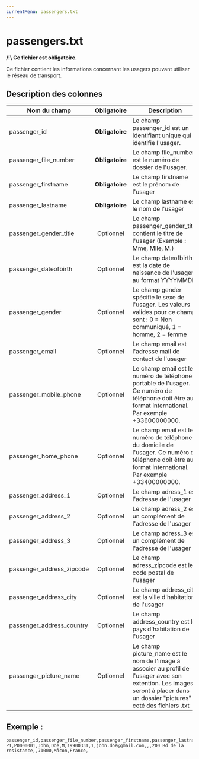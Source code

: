 ```yaml
---
currentMenu: passengers.txt
---
```


# passengers.txt

**/!\ Ce fichier est obligatoire.**

Ce fichier contient les informations concernant les usagers pouvant utiliser le réseau de transport.

## Description des colonnes

| Nom du champ             |  Obligatoire     |  Description |
|---------------------------|:----------------:|--------------|
| passenger_id              |  **Obligatoire** |  Le champ passenger_id est un identifiant unique qui identifie l'usager. | 
| passenger_file_number     |  **Obligatoire** |  Le champ file_number est le numéro de dossier de l'usager. | 
| passenger_firstname       |  **Obligatoire** |  Le champ firstname est le prénom de l'usager | 
| passenger_lastname        |  **Obligatoire** |  Le champ lastname est le nom de l'usager | 
| passenger_gender_title    |  Optionnel       |  Le champ passenger_gender_title contient le titre de l'usager (Exemple : Mme, Mlle, M.) | 
| passenger_dateofbirth     |  Optionnel       |  Le champ dateofbirth est la date de naissance de l'usager au format YYYYMMDD | 
| passenger_gender          |  Optionnel       |  Le champ gender spécifie le sexe de l'usager.  Les valeurs valides pour ce champ sont :  0 = Non communiqué, 1 = homme, 2 = femme | 
| passenger_email           |  Optionnel       |  Le champ email est l'adresse mail de contact de l'usager | 
| passenger_mobile_phone    |  Optionnel       |  Le champ email est le numéro de téléphone portable de l'usager. Ce numéro de téléphone doit être au format international. Par exemple +33600000000. | 
| passenger_home_phone      |  Optionnel       |  Le champ email est le numéro de téléphone du domicile de l'usager. Ce numéro de téléphone doit être au format international. Par exemple +33400000000. | 
| passenger_address_1       |  Optionnel       |  Le champ adress_1 est l'adresse de l'usager | 
| passenger_address_2       |  Optionnel       |  Le champ adress_2 est un complément de l'adresse de l'usager | 
| passenger_address_3       |  Optionnel       |  Le champ adress_3 est un complément de l'adresse de l'usager | 
| passenger_address_zipcode |  Optionnel       |  Le champ adress_zipcode est le code postal de l'usager | 
| passenger_address_city    |  Optionnel       |  Le champ address_city est la ville d'habitation de l'usager | 
| passenger_address_country |  Optionnel       |  Le champ address_country est le pays d'habitation de l'usager | 
| passenger_picture_name    |  Optionnel       |  Le champ picture_name est le nom de l'image à associer au profil de l'usager avec son extention. Les images seront à placer dans un dossier "pictures" à coté des fichiers .txt | 


## Exemple : 
```
passenger_id,passenger_file_number,passenger_firstname,passenger_lastname,passenger_gender_title,passenger_dateofbirth,passenger_gender,passenger_email,passenger_mobile_phone,passenger_home_phone,passenger_address_1,passenger_address_2,passenger_address_3,passenger_address_zipcode,passenger_address_city,passenger_address_country,passenger_picture_name
P1,P0000001,John,Doe,M,19900331,1,john.doe@gmail.com,,,200 Bd de la resistance,,71000,Mâcon,France,
```
